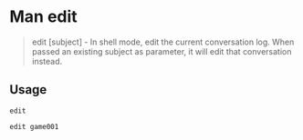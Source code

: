 # Man edit

> edit [subject] - In shell mode, edit the current conversation log. When passed an existing subject as parameter, it will edit that conversation instead.

## Usage

`edit`

`edit game001`